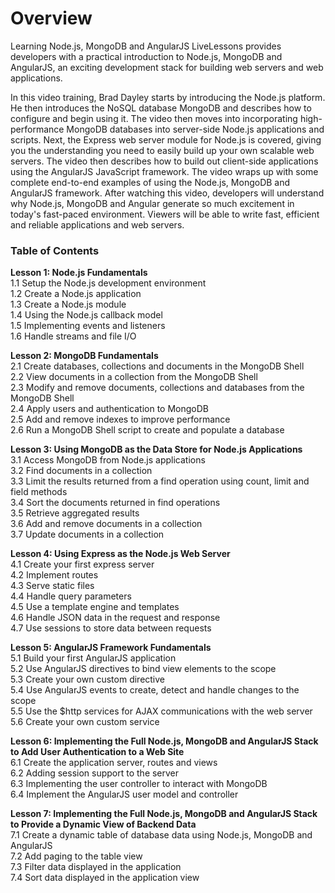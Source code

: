 <h1>Overview</h1>
<p>
Learning Node.js, MongoDB and AngularJS LiveLessons provides developers with a practical introduction to Node.js, MongoDB and AngularJS, an exciting development stack for building web servers and web applications. 
</p>
<p>
In this video training, Brad Dayley starts by introducing the Node.js platform. He then introduces the NoSQL database MongoDB and describes how to configure and begin using it. The video then moves into incorporating high-performance MongoDB databases into server-side Node.js applications and scripts. Next, the Express web server module for Node.js is covered, giving you the understanding you need to easily build up your own scalable web servers. The video then describes how to build out client-side applications using the AngularJS JavaScript framework. The video wraps up with some complete end-to-end examples of using the Node.js, MongoDB and AngularJS framework. After watching this video, developers will understand why Node.js, MongoDB and Angular generate so much excitement in today's fast-paced environment. Viewers will be able to write fast, efficient and reliable applications and web servers. 
</p>

<h3>Table of Contents</h3>
<p>
<strong>Lesson 1: Node.js Fundamentals</strong><br/>
1.1 Setup the Node.js development environment<br/>
1.2 Create a Node.js application<br/>
1.3 Create a Node.js module<br/>
1.4 Using the Node.js callback model<br/>
1.5 Implementing events and listeners<br/>
1.6 Handle streams and file I/O<br/>
<p>
</p>
<strong>Lesson 2: MongoDB Fundamentals</strong><br/>
2.1 Create databases, collections and documents in the MongoDB Shell<br/>
2.2 View documents in a collection from the MongoDB Shell<br/>
2.3 Modify and remove documents, collections and databases from the MongoDB Shell<br/>
2.4 Apply users and authentication to MongoDB<br/>
2.5 Add and remove indexes to improve performance<br/>
2.6 Run a MongoDB Shell script to create and populate a database<br/>
<p>
</p>
<strong>Lesson 3: Using MongoDB as the Data Store for Node.js Applications</strong><br/>
3.1 Access MongoDB from Node.js applications<br/>
3.2 Find documents in a collection<br/>
3.3 Limit the results returned from a find operation using count, limit and field methods<br/>
3.4 Sort the documents returned in find operations<br/>
3.5 Retrieve aggregated results<br/>
3.6 Add and remove documents in a collection<br/>
3.7 Update documents in a collection<br/>
<p>
</p>
<strong>Lesson 4: Using Express as the Node.js Web Server</strong><br/>
4.1 Create your first express server<br/>
4.2 Implement routes<br/>
4.3 Serve static files<br/>
4.4 Handle query parameters<br/>
4.5 Use a template engine and templates<br/>
4.6 Handle JSON data in the request and response<br/>
4.7 Use sessions to store data between requests<br/>
<p>
</p>
<strong>Lesson 5: AngularJS Framework Fundamentals</strong><br/>
5.1 Build your first AngularJS application<br/>
5.2 Use AngularJS directives to bind view elements to the scope<br/>
5.3 Create your own custom directive<br/>
5.4 Use AngularJS events to create, detect and handle changes to the scope<br/>
5.5 Use the $http services for AJAX communications with the web server<br/>
5.6 Create your own custom service<br/>
<p>
</p>
<strong>Lesson 6: Implementing the Full Node.js, MongoDB and AngularJS Stack to Add User Authentication to a Web Site</strong><br/>
6.1 Create the application server, routes and views<br/>
6.2 Adding session support to the server<br/>
6.3 Implementing the user controller to interact with MongoDB<br/>
6.4 Implement the AngularJS user model and controller<br/>
<p>
</p>
<strong>Lesson 7: Implementing the Full Node.js, MongoDB and AngularJS Stack to Provide a Dynamic View of Backend Data</strong><br/>
7.1 Create a dynamic table of database data using Node.js, MongoDB and AngularJS<br/>
7.2 Add paging to the table view<br/>
7.3 Filter data displayed in the application<br/>
7.4 Sort data displayed in the application view<br/>
</p>